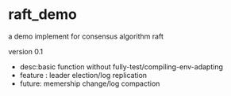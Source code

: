 # raft_demo
a demo implement for consensus algorithm raft

version 0.1
* desc:basic function without fully-test/compiling-env-adapting 
* feature : leader election/log replication
* future: memership change/log compaction

